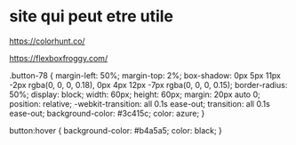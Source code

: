 # site qui peut etre utile

https://colorhunt.co/

https://flexboxfroggy.com/

.button-78 {
margin-left: 50%;
margin-top: 2%;
box-shadow: 0px 5px 11px -2px rgba(0, 0, 0, 0.18),
0px 4px 12px -7px rgba(0, 0, 0, 0.15);
border-radius: 50%;
display: block;
width: 60px;
height: 60px;
margin: 20px auto 0;
position: relative;
-webkit-transition: all 0.1s ease-out;
transition: all 0.1s ease-out;
background-color: #3c415c;
color: azure;
}

button:hover {
background-color: #b4a5a5;
color: black;
}

